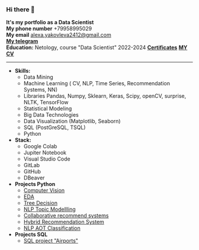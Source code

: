 ### Hi there 👋


__It's my portfolio as a Data Scientist__  
**My phone number** +79958995029  
**My email** alexa.yakovleva2412@gmail.com  
[**My telegram**](https:/t.me/alexa_yakovleva24)  
**Education:** Netology, course "Data Scientist" 2022-2024
[**Certificates**](https://github.com/AleksandraIakovleva/AleksandraIakovleva/tree/main/Сертификаты)
[**MY CV**](https://docs.google.com/document/d/1qaNiwWjfn5sUlOq188zU5K2l8jnYgga1/edit)
___ 
+ **Skills:**
  + Data Mining
  + Machine Learning ( CV, NLP, Time Series, Recommendation Systems, NN)
  +  Libraries Pandas, Numpy, Sklearn, Keras, Scipy, openCV, surprise, NLTK, TensorFlow
  + Statistical Modeling
  + Big Data Technologies
  + Data Visualization (Matplotlib, Seaborn)
  + SQL (PostGreSQL, TSQL)
  + Python 
+ **Stack:** 
  + Google Colab
  + Jupiter Notebook
  + Visual Studio Code
  + GitLab
  + GitHub
  + DBeaver
+ **Projects Python**
  + [ Computer Vision](https://github.com/AleksandraIakovleva/AleksandraIakovleva/blob/main/dog_vs_cat_computer_vision.ipynb)
  + [EDA](https://github.com/AleksandraIakovleva/AleksandraIakovleva/blob/main/EDA_тестовое.ipynb)
  + [Tree Decision](https://github.com/AleksandraIakovleva/AleksandraIakovleva/blob/main/Tree_Decision.ipynb) 
  + [NLP Topic Modellling](https://github.com/AleksandraIakovleva/AleksandraIakovleva/blob/main/Topic_modelling-2.ipynb)
  + [Collaborative recommend systems](https://colab.research.google.com/drive/1JgU6Xfv_Y5rbg9kSbzNu_SHsl0XPXbaf?usp=sharing#scrollTo=6RtMSaG77umX)
  + [Hybrid Recommendation System](https://colab.research.google.com/drive/1dGfJU5irXXLLvbLFehrWzvXDJS0arjdr?usp=sharing#scrollTo=A0Cv9owlJ6ds)
  + [NLP AOT Classification](https://github.com/AleksandraIakovleva/AleksandraIakovleva/blob/main/AOT.ipynb)
+ **Projects SQL**
  + [SQL project "Airports"](https://github.com/AleksandraIakovleva/AleksandraIakovleva/blob/main/Итоговая_работа.sql)

